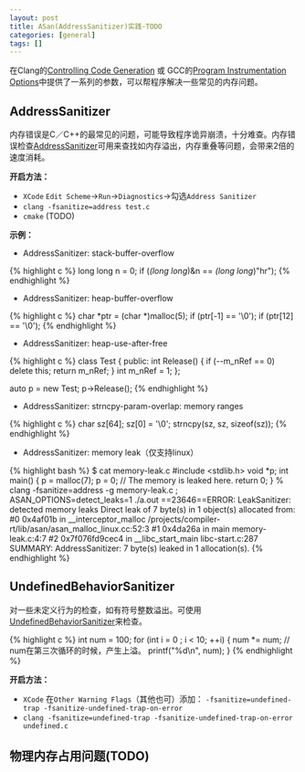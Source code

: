 ```yaml
---
layout: post
title: ASan(AddressSanitizer)实践-TODO
categories: [general]
tags: []
---
```


在Clang的[Controlling Code Generation](http://clang.llvm.org/docs/UsersManual.html#controlling-code-generation) 或 GCC的[Program Instrumentation Options](https://gcc.gnu.org/onlinedocs/gcc/Instrumentation-Options.html)中提供了一系列的参数，可以帮程序解决一些常见的内存问题。

## AddressSanitizer

内存错误是C／C++的最常见的问题，可能导致程序诡异崩溃，十分难查。内存错误检查[AddressSanitizer](http://clang.llvm.org/docs/AddressSanitizer.html)可用来查找如内存溢出，内存重叠等问题，会带来2倍的速度消耗。

**开启方法：**

* `XCode` `Edit Scheme`->`Run`->`Diagnostics`->勾选`Address Sanitizer`
* `clang -fsanitize=address test.c`
* `cmake` (TODO)

**示例：**

* AddressSanitizer: stack-buffer-overflow

{% highlight c %}
long long n = 0;
if (*(long long*)&n == *(long long*)"hr");
{% endhighlight %}

* AddressSanitizer: heap-buffer-overflow

{% highlight c %}
    char *ptr = (char *)malloc(5);
    if (ptr[-1] == '\0');
    if (ptr[12] == '\0');
{% endhighlight %}


* AddressSanitizer: heap-use-after-free

{% highlight c %}
class Test
{
public:
    int Release()
    {
        if (--m_nRef == 0)
            delete this;
        return m_nRef;
    }
    int m_nRef = 1;
};

auto p = new Test;
p->Release();
{% endhighlight %}


* AddressSanitizer: strncpy-param-overlap: memory ranges

{% highlight c %}
char sz[64];
sz[0] = '\0';
strncpy(sz, sz, sizeof(sz));
{% endhighlight %}

* AddressSanitizer: memory leak（仅支持linux）

{% highlight bash %}
$ cat memory-leak.c
#include <stdlib.h>
void *p;
int main() {
  p = malloc(7);
  p = 0; // The memory is leaked here.
  return 0;
}
% clang -fsanitize=address -g memory-leak.c ; ASAN_OPTIONS=detect_leaks=1 ./a.out
==23646==ERROR: LeakSanitizer: detected memory leaks
Direct leak of 7 byte(s) in 1 object(s) allocated from:
    #0 0x4af01b in __interceptor_malloc /projects/compiler-rt/lib/asan/asan_malloc_linux.cc:52:3
    #1 0x4da26a in main memory-leak.c:4:7
    #2 0x7f076fd9cec4 in __libc_start_main libc-start.c:287
SUMMARY: AddressSanitizer: 7 byte(s) leaked in 1 allocation(s).
{% endhighlight %}

## UndefinedBehaviorSanitizer

对一些未定义行为的检查，如有符号整数溢出。可使用 [UndefinedBehaviorSanitizer](http://clang.llvm.org/docs/UndefinedBehaviorSanitizer.html)来检查。

{% highlight c %}
int num = 100;
for (int i = 0 ; i < 10; ++i)
{
	num *= num; // num在第三次循环的时候，产生上溢。
	printf("%d\n", num);
}
{% endhighlight %}  

**开启方法：**

* `XCode` 在`Other Warning Flags`（其他也可）添加： `-fsanitize=undefined-trap -fsanitize-undefined-trap-on-error`
* `clang -fsanitize=undefined-trap -fsanitize-undefined-trap-on-error undefined.c`

## 物理内存占用问题(TODO)




